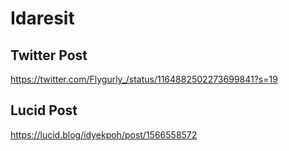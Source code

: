 # Idaresit

## Twitter Post

https://twitter.com/Flygurly_/status/1164882502273699841?s=19

## Lucid Post

https://lucid.blog/idyekpoh/post/1566558572